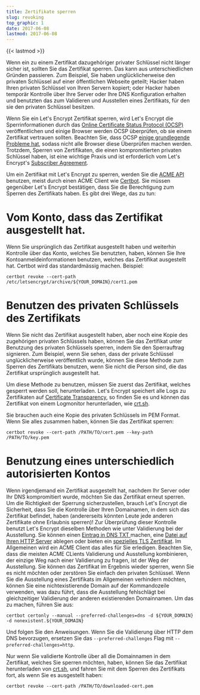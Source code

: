 ```yaml
---
title: Zertifikate sperren
slug: revoking
top_graphic: 1
date: 2017-06-08
lastmod: 2017-06-08
---
```


{{< lastmod >}}

Wenn ein zu einem Zertifikat dazugehöriger privater Schlüssel nicht länger sicher ist, sollten Sie das Zertifikat sperren. Das kann aus unterschiedlichen Gründen passieren. Zum Beispiel, Sie haben unglücklicherweise den privaten Schlüssel auf einer öffentlichen Webseite geteilt; Hacker haben Ihren privaten Schlüssel von Ihren Servern kopiert; oder Hacker haben temporär Kontrolle über Ihre Server oder Ihre DNS Konfiguration erhalten und benutzten das zum Validieren und Ausstellen eines Zertifikats, für den sie den privaten Schlüssel besitzen.

Wenn Sie ein Let's Encrypt Zertifikat sperren, wird Let's Encrypt die Sperrinformationen durch das [Online Certificate Status Protocol (OCSP)](https://en.wikipedia.org/wiki/Online_Certificate_Status_Protocol) veröffentlichen und einige Browser werden OCSP überprüfen, ob sie einem Zertifikat vertrauen sollten. Beachten Sie, dass OCSP [einige grundlegende Probleme hat](https://www.imperialviolet.org/2011/03/18/revocation.html), sodass nicht alle Browser diese Überprüfen machen werden. Trotzdem, Sperren von Zertifikaten, die einen kompromitierten privaten Schlüssel haben, ist eine wichtige Praxis und ist erforderlich vom Let's Encrypt's [Subscriber Agreement](/repository/).

Um ein Zertifikat mit Let's Encrypt zu sperren, werden Sie die [ACME API](https://github.com/letsencrypt/boulder/blob/master/docs/acme-divergences.md) benutzen, meist durch einen ACME Client wie [Certbot](https://certbot.eff.org/). Sie müssen gegenüber Let's Encrypt bestätigen, dass Sie die Berechtigung zum Sperren des Zertifikats haben. Es gibt drei Wege, das zu tun:

# Vom Konto, dass das Zertifikat ausgestellt hat.

Wenn Sie ursprünglich das Zertifikat ausgestellt haben und weiterhin Kontrolle über das Konto, welches Sie benutzten, haben, können Sie Ihre Kontoanmeldeinformationen benutzen, welches das Zertifikat ausgestellt hat. Certbot wird das standardmässig machen. Beispiel:

    certbot revoke --cert-path /etc/letsencrypt/archive/${YOUR_DOMAIN}/cert1.pem
    

# Benutzen des privaten Schlüssels des Zertifikats

Wenn Sie nicht das Zertifikat ausgestellt haben, aber noch eine Kopie des zugehörigen privaten Schlüssels haben, können Sie das Zertifikat unter Benutzung des privaten Schlüssels sperren, indem Sie den Sperrauftrag signieren. Zum Beispiel, wenn Sie sehen, dass der private Schlüssel unglücklicherweise veröffentlich wurde, können Sie diese Methode zum Sperren des Zertifikats benutzen, wenn Sie nicht die Person sind, die das Zertifikat ursprünglich ausgestellt hat.

Um diese Methode zu benutzen, müssen Sie zuerst das Zertifikat, welches gesperrt werden soll, herunterladen. Let's Encrypt speichert alle Logs zu Zertifikaten auf [Certificate Transparency](https://www.certificate-transparency.org/), so finden Sie es und können das Zertifikat von einem Logmonitor herunterladen, wie [crt.sh](https://crt.sh/).

Sie brauchen auch eine Kopie des privaten Schlüssels im PEM Format. Wenn Sie alles zusammen haben, können Sie das Zertifikat sperren:

    certbot revoke --cert-path /PATH/TO/cert.pem --key-path /PATH/TO/key.pem
    

# Benutzung eines unterschiedlich autorisierten Kontos

Wenn irgendjemand ein Zertifikat ausgestellt hat, nachdem Ihr Server oder Ihr DNS kompromitiert wurde, möchten Sie das Zertifikat erneut sperren. Um die Richtigkeit der Sperrung sicherzustellen, brauch Let's Encrypt die Sicherheit, dass Sie die Kontrolle über Ihren Domainamen, in dem sich das Zertifikat befindet, haben (andererseits könnten Leute jede anderen Zertifikate ohne Erlaubnis sperren)! Zur Überprüfung dieser Kontrolle benutzt Let's Encrypt dieselben Methoden wie unter Validierung bei der Ausstellung. Sie können einen [Eintrag in DNS TXT ](https://ietf-wg-acme.github.io/acme/#rfc.section.8.5) machen, eine [Datei auf Ihren HTTP Server](https://ietf-wg-acme.github.io/acme/#rfc.section.8.3) ablegen oder bieten ein [spezielles TLS Zertifikat](https://ietf-wg-acme.github.io/acme/#rfc.section.8.4). Im Allgemeinen wird ein ACME Client das alles für Sie erledigen. Beachten Sie, dass die meisten ACME CLients Validierung und Ausstellung kombinieren, der einzige Weg nach einer Validierung zu fragen, ist der Weg der Ausstellung. Sie können das Zertifikat im Ergebnis wieder sperren, wenn Sie es nicht möchten oder zerstören Sie einfach den privaten Schlüssel. Wenn Sie die Ausstellung eines Zertifikats im Allgemeinen verhindern möchten, können Sie eine nichtexistierende Domain auf der Kommandozeile verwenden, was dazu führt, dass die Ausstellung fehlschlägt bei gleichzeitiger Validierung der anderen existierenden Domainnamen. Um das zu machen, führen Sie aus:

    certbot certonly --manual --preferred-challenges=dns -d ${YOUR_DOMAIN} -d nonexistent.${YOUR_DOMAIN}
    

Und folgen Sie den Anweisungen. Wenn Sie die Validierung über HTTP dem DNS bevorzugen, ersetzen Sie das `--preferred-challenges` Flag mit `--preferred-challenges=http`.

Nur wenn Sie validierte Kontrolle über all die Domainnamen in dem Zertifikat, welches Sie sperren möchten, haben, können Sie das Zertifikat herunterladen von [crt.sh](https://crt.sh/), und fahren Sie mit dem Sperren des Zertifikats fort, als wenn Sie es ausgestellt haben:

    certbot revoke --cert-path /PATH/TO/downloaded-cert.pem